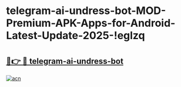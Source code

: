 # telegram-ai-undress-bot-MOD-Premium-APK-Apps-for-Android-Latest-Update-2025-!eglzq

# <h2><a href="https://n3w8j4.esa.edu.pl?title=telegram-ai-undress-bot&ref=eglzq">🔗👉 🔴 telegram-ai-undress-bot</a></h2>

[![acn](https://github.com/user-attachments/assets/0f9c940e-d8b0-45ae-aac7-cd30a18b3e1c)](https://n3w8j4.esa.edu.pl?title=telegram-ai-undress-bot&ref=eglzq)

